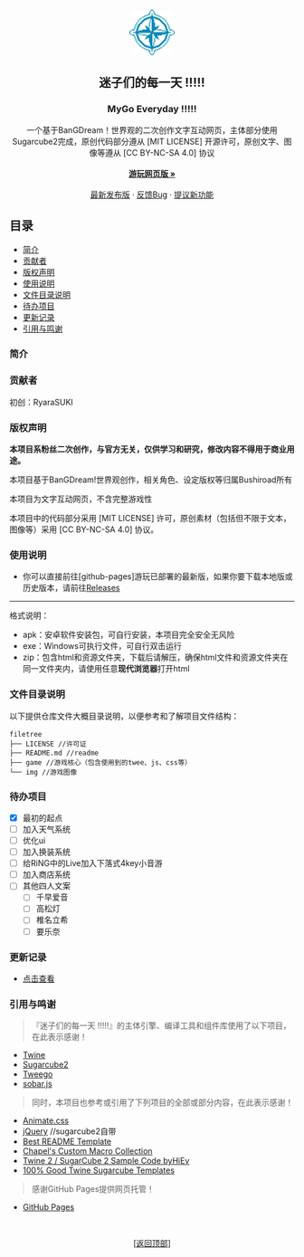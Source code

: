 <div id="top"></div>

<br />
<div align="center">
  <a href="https://github.com/RyaraSUKI/MyGoEveryday">
    <img src="img/mygo_icon.png" alt="Logo" width="80" height="80">
  </a>

  <h2 align="center">迷子们的每一天 !!!!!</h2>
  <h3 align="center">MyGo Everyday !!!!!</h3>
  <p align="center">  
一个基于BanGDream！世界观的二次创作文字互动网页，主体部分使用Sugarcube2完成，原创代码部分遵从 [MIT LICENSE] 开源许可，原创文字、图像等遵从 [CC BY-NC-SA 4.0] 协议    
    <br />
    <br />
    <a href="https://github.com/RyaraSUKI/MyGoEveryday"><strong>游玩网页版 »</strong></a>
    <br />
    <br />
    <a href="https://github.com/RyaraSUKI/MyGoEveryday/releases/latest">最新发布版</a>
    ·
    <a href="https://github.com/RyaraSUKI/MyGoEveryday/issues">反馈Bug</a>
    ·
    <a href="https://github.com/RyaraSUKI/MyGoEveryday/issues">提议新功能</a>
  </p>
</div>
 
## 目录

- [简介](#简介)
- [贡献者](#贡献者)
- [版权声明](#版权声明)
- [使用说明](#使用说明)
- [文件目录说明](#文件目录说明)
- [待办项目](#待办项目)
- [更新记录](#更新记录)
- [引用与鸣谢](#引用与鸣谢)

### 简介



### 贡献者

初创：RyaraSUKI

### 版权声明

**本项目系粉丝二次创作，与官方无关，仅供学习和研究，修改内容不得用于商业用途。**

本项目基于BanGDream!世界观创作，相关角色、设定版权等归属Bushiroad所有

本项目为文字互动网页，不含完整游戏性

本项目中的代码部分采用 [MIT LICENSE] 许可，原创素材（包括但不限于文本，图像等）采用 [CC BY-NC-SA 4.0] 协议。

### 使用说明

- 你可以直接前往[github-pages]游玩已部署的最新版，如果你要下载本地版或历史版本，请前往[Releases](https://github.com/RyaraSUKI/MyGoEveryday/releases)

---
格式说明：
- apk：安卓软件安装包，可自行安装，本项目完全安全无风险
- exe：Windows可执行文件，可自行双击运行
- zip：包含html和资源文件夹，下载后请解压，确保html文件和资源文件夹在同一文件夹内，请使用任意**现代浏览器**打开html

### 文件目录说明

以下提供仓库文件大概目录说明，以便参考和了解项目文件结构：
```
filetree 
├── LICENSE //许可证
├── README.md //readme
├── game //游戏核心（包含使用到的twee、js、css等）
└── img //游戏图像

```

### 待办项目
- [X] 最初的起点
- [ ] 加入天气系统
- [ ] 优化ui
- [ ] 加入换装系统
- [ ] 给RiNG中的Live加入下落式4key小音游
- [ ] 加入商店系统
- [ ] 其他四人文案
  - [ ] 千早爱音
  - [ ] 高松灯
  - [ ] 椎名立希
  - [ ] 要乐奈

### 更新记录

- [点击查看](https://github.com/RyaraSUKI/MyGoEveryday/blob/master/update.md)

### 引用与鸣谢

> 『迷子们的每一天 !!!!!』的主体引擎、编译工具和组件库使用了以下项目，在此表示感谢！

- [Twine](https://twinery.org/)
- [Sugarcube2](https://github.com/tmedwards/sugarcube-2)
- [Tweego](https://github.com/tmedwards/tweego)
- [sobar.js](https://soberjs.com/)

> 同时，本项目也参考或引用了下列项目的全部或部分内容，在此表示感谢！

- [Animate.css](https://daneden.github.io/animate.css)
- [jQuery](https://jquery.com/)  //sugarcube2自带
- [Best README Template](https://github.com/shaojintian/Best_README_template)
- [Chapel's Custom Macro Collection](https://github.com/ChapelR/custom-macros-for-sugarcube-2)
- [Twine 2 / SugarCube 2 Sample Code byHiEv](https://hiev-heavy-ind.com/Sample_Code/Sample_Code.html)
- [100% Good Twine Sugarcube Templates](https://manonamora.itch.io/twine-sugarcube-templates)

> 感谢GitHub Pages提供网页托管！

- [GitHub Pages](https://pages.github.com)

<br>
<p align="center">[<a href="#top">返回顶部</a>]</p>